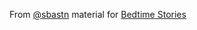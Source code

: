 From [@sbastn](https://twitter.com/sbastn) material for [Bedtime Stories](http://yiddish.ninja/bedtime-stories/)
